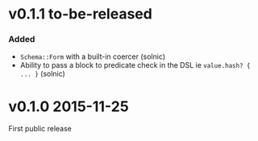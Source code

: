# v0.1.1 to-be-released

### Added

* `Schema::Form` with a built-in coercer (solnic)
* Ability to pass a block to predicate check in the DSL ie `value.hash? { ... }` (solnic)

# v0.1.0 2015-11-25

First public release
